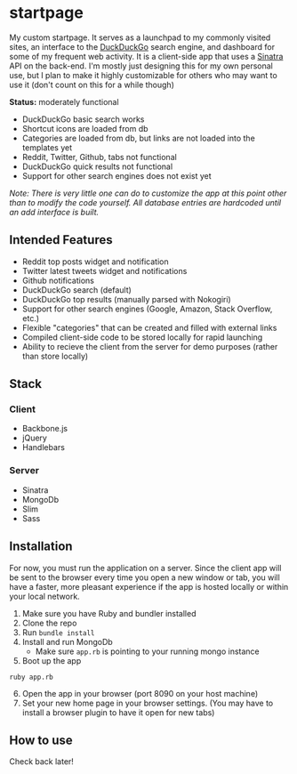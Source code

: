 # startpage
My custom startpage. It serves as a launchpad to my commonly visited sites, an interface to the [DuckDuckGo](https://duckduckgo.com/) search engine, and dashboard for some of my frequent web activity. It is a client-side app that uses a [Sinatra](http://www.sinatrarb.com/) API on the back-end. I'm mostly just designing this for my own personal use, but I plan to make it highly customizable for others who may want to use it (don't count on this for a while though)

**Status:** moderately functional
* DuckDuckGo basic search works
* Shortcut icons are loaded from db
* Categories are loaded from db, but links are not loaded into the templates yet
* Reddit, Twitter, Github, tabs not functional
* DuckDuckGo quick results not functional
* Support for other search engines does not exist yet

_Note: There is very little one can do to customize the app at this point other than to modify the code yourself. All database entries are hardcoded until an add interface is built._

## Intended Features
* Reddit top posts widget and notification
* Twitter latest tweets widget and notifications
* Github notifications
* DuckDuckGo search (default)
* DuckDuckGo top results (manually parsed with Nokogiri)
* Support for other search engines (Google, Amazon, Stack Overflow, etc.)
* Flexible "categories" that can be created and filled with external links
* Compiled client-side code to be stored locally for rapid launching
* Ability to recieve the client from the server for demo purposes (rather than store locally)

## Stack

### Client
* Backbone.js
* jQuery
* Handlebars

### Server
* Sinatra
* MongoDb
* Slim
* Sass

## Installation
For now, you must run the application on a server. Since the client app will be sent to the browser every time you open a new window or tab, you will have a faster, more pleasant experience if the app is hosted locally or within your local network.

1. Make sure you have Ruby and bundler installed
2. Clone the repo
3. Run `bundle install`
3. Install and run MongoDb
   * Make sure `app.rb` is pointing to your running mongo instance
5. Boot up the app
```
ruby app.rb
```
6. Open the app in your browser (port 8090 on your host machine)
7. Set your new home page in your browser settings. (You may have to install a browser plugin to have it open for new tabs)

## How to use
Check back later!
